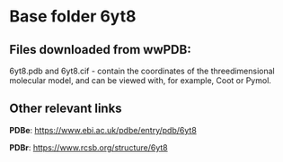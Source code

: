 # Base folder 6yt8

## Files downloaded from wwPDB:

6yt8.pdb and 6yt8.cif - contain the coordinates of the threedimensional molecular model, and can be viewed with, for example, Coot or Pymol.


## Other relevant links 
**PDBe**:  https://www.ebi.ac.uk/pdbe/entry/pdb/6yt8
 
**PDBr**: https://www.rcsb.org/structure/6yt8 
